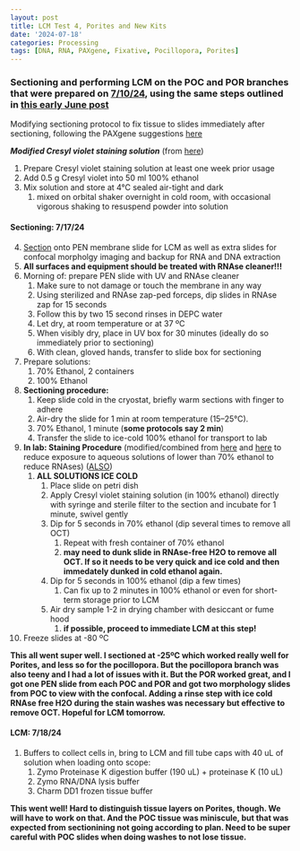 ```yaml
---
layout: post
title: LCM Test 4, Porites and New Kits
date: '2024-07-18'
categories: Processing
tags: [DNA, RNA, PAXgene, Fixative, Pocillopora, Porites]
---
```


### Sectioning and performing LCM on the POC and POR branches that were prepared on [7/10/24](https://github.com/zdellaert/ZD_Putnam_Lab_Notebook/blob/master/_posts/2024-07-03-LCM-Sample-Prep-Further-Tests.md), using the same steps outlined in [this early June post](https://github.com/zdellaert/ZD_Putnam_Lab_Notebook/blob/master/_posts/2024-06-05-LCM-Test-3.md)

Modifying sectioning protocol to fix tissue to slides immediately after sectioning, following the PAXgene suggestions [here](https://github.com/zdellaert/ZD_Putnam_Lab_Notebook/blob/master/protocols/HB-1543-S01-001_PX20_SP_TIssue_System_Preparation_of_sections_from_PFPE_and_PFCE_tissues_for_manual_or_LMD_1015_WW.pdf)

***Modified Cresyl violet staining solution*** (from [here](https://github.com/zdellaert/ZD_Putnam_Lab_Notebook/blob/master/protocols/leicalmdprotocolguide-May-2015.pdf))
1. Prepare Cresyl violet staining solution at least one week prior usage
2. Add 0.5 g Cresyl violet into 50 ml 100% ethanol
3. Mix solution and store at 4°C sealed air-tight and dark
   1. mixed on orbital shaker overnight in cold room, with occasional vigorous shaking to resuspend powder into solution

#### Sectioning: 7/17/24
4.  [Section](https://zdellaert.github.io/ZD_Putnam_Lab_Notebook/Cryosectioning-Protocol/) onto PEN membrane slide for LCM as well as extra slides for confocal morpholgy imaging and backup for RNA and DNA extraction
   1. **All surfaces and equipment should be treated with RNAse cleaner!!!**
   2. Morning of: prepare PEN slide with UV and RNAse cleaner
      1. Make sure to not damage or touch the membrane in any way
      2. Using sterilized and RNAse zap-ped forceps, dip slides in RNAse zap for 15 seconds
      3. Follow this by two 15 second rinses in DEPC water
      4. Let dry, at room temperature or at 37 ºC
      5. When visibly dry, place in UV box for 30 minutes (ideally do so immediately prior to sectioning)
      6. With clean, gloved hands, transfer to slide box for sectioning
   3. Prepare solutions:
      1. 70% Ethanol, 2 containers
      2. 100% Ethanol 
   4. **Sectioning procedure:**
      1. Keep slide cold in the cryostat, briefly warm sections with finger to adhere
      2. Air-dry the slide for 1 min at room temperature (15–25°C).
      3. 70% Ethanol, 1 minute (**some protocols say 2 min**)
      4. Transfer the slide to ice-cold 100% ethanol for transport to lab
   5. **In lab: Staining Procedure** (modified/combined from [here](https://github.com/zdellaert/ZD_Putnam_Lab_Notebook/blob/master/protocols/leicalmdprotocolguide-May-2015.pdf) and [here](https://github.com/zdellaert/ZD_Putnam_Lab_Notebook/blob/master/protocols/Zeiss-RNA-extraction-frozen-sections.pdf) to reduce exposure to aqueous solutions of lower than 70% ethanol to reduce RNAses) ([ALSO](https://www.olivelab.org/uploads/6/3/6/2/6362060/laser_capture_microdissection_on_frozen_sections_for_extraction_of_high-quality_nucleic_acids.pdf))
      1. **ALL SOLUTIONS ICE COLD**
         1. Place slide on petri dish
         2. Apply Cresyl violet staining solution (in 100% ethanol) directly with syringe and sterile filter to the section and incubate for 1 minute, swivel gently
         3. Dip for 5 seconds in 70% ethanol (dip several times to remove all OCT) 
            1. Repeat with fresh container of 70% ethanol
            2. **may need to dunk slide in RNAse-free H2O to remove all OCT. If so it needs to be very quick and ice cold and then immedately dunked in cold ethanol again.**
         4. Dip for 5 seconds in 100% ethanol (dip a few times) 
            1. Can fix up to 2 minutes in 100% ethanol or even for short-term storage prior to LCM
         5. Air dry sample 1-2 in drying chamber with desiccant or fume hood
            1. **if possible, proceed to immediate LCM at this step!**
   6. Freeze slides at -80 ºC

**This all went super well. I sectioned at -25ºC which worked really well for Porites, and less so for the pocillopora. But the pocillopora branch was also teeny and I had a lot of issues with it. But the POR worked great, and I got one PEN slide from each POC and POR and got two morphology slides from POC to view with the confocal. Adding a rinse step with ice cold RNAse free H2O during the stain washes was necessary but effective to remove OCT. Hopeful for LCM tomorrow.**


#### LCM: 7/18/24
1. Buffers to collect cells in, bring to LCM and fill tube caps with 40 uL of solution when loading onto scope:
   1. Zymo Proteinase K digestion buffer (190 uL) + proteinase K (10 uL)
   2. Zymo RNA/DNA lysis buffer
   3. Charm DD1 frozen tissue buffer

**This went well! Hard to distinguish tissue layers on Porites, though. We will have to work on that. And the POC tissue was miniscule, but that was expected from sectionining not going according to plan. Need to be super careful with POC slides when doing washes to not lose tissue.**
